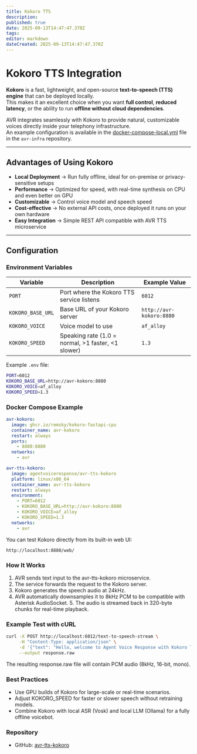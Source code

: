 ```yaml
---
title: Kokoro TTS
description: 
published: true
date: 2025-09-13T14:47:47.370Z
tags: 
editor: markdown
dateCreated: 2025-09-13T14:47:47.370Z
---
```


# Kokoro TTS Integration

**Kokoro** is a fast, lightweight, and open-source **text-to-speech (TTS) engine** that can be deployed locally.  
This makes it an excellent choice when you want **full control**, **reduced latency**, or the ability to run **offline without cloud dependencies**.  

AVR integrates seamlessly with Kokoro to provide natural, customizable voices directly inside your telephony infrastructure.  
An example configuration is available in the [docker-compose-local.yml](https://github.com/agentvoiceresponse/avr-infra/blob/main/docker-compose-local.yml) file in the `avr-infra` repository.

---

## Advantages of Using Kokoro

- **Local Deployment** → Run fully offline, ideal for on-premise or privacy-sensitive setups  
- **Performance** → Optimized for speed, with real-time synthesis on CPU and even better on GPU  
- **Customizable** → Control voice model and speech speed  
- **Cost-effective** → No external API costs, once deployed it runs on your own hardware  
- **Easy Integration** → Simple REST API compatible with AVR TTS microservice

---

## Configuration

### Environment Variables

| Variable          | Description                                    | Example Value              |
|-------------------|------------------------------------------------|----------------------------|
| `PORT`            | Port where the Kokoro TTS service listens       | `6012`                     |
| `KOKORO_BASE_URL` | Base URL of your Kokoro server                  | `http://avr-kokoro:8880`   |
| `KOKORO_VOICE`    | Voice model to use                             | `af_alloy`                 |
| `KOKORO_SPEED`    | Speaking rate (1.0 = normal, >1 faster, <1 slower) | `1.3`                      |

Example `.env` file:
```bash
PORT=6012
KOKORO_BASE_URL=http://avr-kokoro:8880
KOKORO_VOICE=af_alloy
KOKORO_SPEED=1.3
```

### Docker Compose Example

```yaml
avr-kokoro:
  image: ghcr.io/remsky/kokoro-fastapi-cpu
  container_name: avr-kokoro
  restart: always
  ports:
    - 8880:8880
  networks:
    - avr

avr-tts-kokoro:
  image: agentvoiceresponse/avr-tts-kokoro
  platform: linux/x86_64
  container_name: avr-tts-kokoro
  restart: always
  environment:
    - PORT=6012
    - KOKORO_BASE_URL=http://avr-kokoro:8880
    - KOKORO_VOICE=af_alloy
    - KOKORO_SPEED=1.3
  networks:
    - avr
```

You can test Kokoro directly from its built-in web UI:

```
http://localhost:8880/web/
```

### How It Works

1.	AVR sends text input to the avr-tts-kokoro microservice.
2.	The service forwards the request to the Kokoro server.
3.	Kokoro generates the speech audio at 24kHz.
4.	AVR automatically downsamples it to 8kHz PCM to be compatible with Asterisk AudioSocket.
	5.	The audio is streamed back in 320-byte chunks for real-time playback.

### Example Test with cURL

```bash
curl -X POST http://localhost:6012/text-to-speech-stream \
     -H "Content-Type: application/json" \
     -d '{"text": "Hello, welcome to Agent Voice Response with Kokoro TTS!"}' \
     --output response.raw
```
The resulting response.raw file will contain PCM audio (8kHz, 16-bit, mono).

### Best Practices

- Use GPU builds of Kokoro for large-scale or real-time scenarios.
- Adjust KOKORO_SPEED for faster or slower speech without retraining models.
- Combine Kokoro with local ASR (Vosk) and local LLM (Ollama) for a fully offline voicebot.

### Repository

- GitHub: [avr-tts-kokoro](https://github.com/agentvoiceresponse/avr-tts-kokoro)
